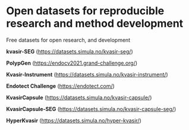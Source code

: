 # Open datasets for reproducible research and method development
Free datasets for open research, and development

**kvasir-SEG** (https://datasets.simula.no/kvasir-seg/)

**PolypGen** (https://endocv2021.grand-challenge.org/)

**Kvasir-Instrument** (https://datasets.simula.no/kvasir-instrument/)

**Endotect Challenge** (https://endotect.com/)

**KvasirCapsule** (https://datasets.simula.no/kvasir-capsule/)

**KvasirCapsule-SEG** (https://datasets.simula.no/kvasir-capsule-seg/)

**HyperKvasir**  (https://datasets.simula.no/hyper-kvasir/)
